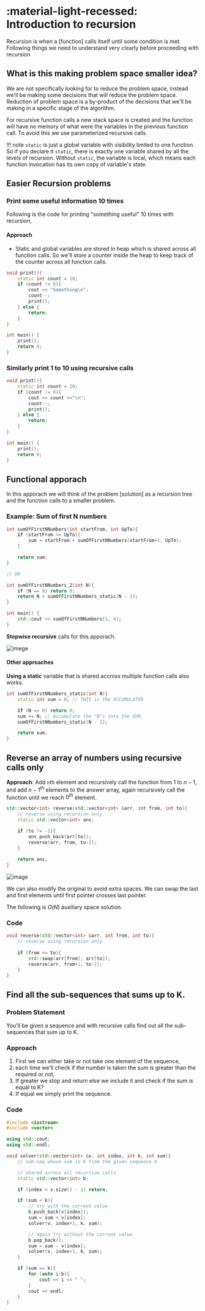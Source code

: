 # :material-light-recessed: Introduction to recursion
Recursion is when a [function] calls itself until some condition is met. Following things we need to understand very clearly before proceeding with recursion

## What is this **making problem space smaller** idea?

We are not specifically looking for to reduce the problem space, instead we'll be making some decisions that will reduce the problem space. Reduction of problem space is a by-product of the decisions that we'll be making in a specific stage of the algorithm.

For recursive function calls a new stack space is created and the function will have no memory of what were the variables in the previous function call. To avoid this we use parameterized recursive calls.

!!! note
    `static` is just a global variable with visibility limited to one function. So if you declare it `static`, there is exactly one variable shared by all the levels of recursion. Without `static`, the variable is local, which means each function invocation has its own copy of variable's state.

## Easier Recursion problems
### Print some useful information 10 times
Following is the code for printing "something useful" 10 times with recursion,

#### Approach
- Static and global variables are stored in heap which is shared across all function calls. So we'll store a counter inside the heap to keep track of the counter across all function calls.

```cpp
void print(){
    static int count = 10;
    if (count != 0){
        cout << "Something\n";
        count--;
        print();
    } else {
        return;
    }
}

int main() {
    print();
    return 0;
}
```

### Similarly print 1 to 10 using recursive calls

```cpp
void print(){
    static int count = 10;
    if (count != 0){
        cout << count <<"\n";
        count--;
        print();
    } else {
        return;
    }
}

int main() {
    print();
    return 0;
}
```

## Functional apporach
In this apporach we will think of the problem [solution] as a recursion tree and the function calls to a smaller problem.

### Example: Sum of first N numbers
```cpp
int sumOfFirstNNumbers(int startFrom, int UpTo){
    if (startFrom <= UpTo){
        sum = startFrom + sumOfFirstNNumbers(startFrom+1, UpTo);
    }

    return sum;
}

// OR

int sumOfFirstNNumbers_2(int N){
    if (N == 0) return 0;
    return N + sumOfFirstNNumbers_static(N - 1);
}

int main() {
    std::cout << sumOfFirstNNumbers(1, 4);
}
```

**Stepwise recursive** calls for this apporach.

![imege](../images/recrs.png)

#### Other approaches
**Using a static** variable that is shared accross multiple function calls also works.

```cpp
int sumOfFirstNNumbers_static(int N){
    static int sum = 0; // THIS is the ACCUMULATOR

    if (N == 0) return 0;
    sum += N; // Accumulate the "N"s into the SUM.
    sumOfFirstNNumbers_static(N - 1);

    return sum;
}
```

## Reverse an array of numbers using recursive calls only
**Approach**: Add `n`th element and recursively call the function from 1 to $n-1$, and add $n-1^{th}$ elements to the answer array, again recursively call the function until we reach $0^{th}$ element.

```cpp
std::vector<int> reverse(std::vector<int> &arr, int from, int to){
	// reverse using recursion only
	static std::vector<int> ans;

	if (to != -1){
		ans.push_back(arr[to]);
		reverse(arr, from, to-1);
	}
	
	return ans;
}
```

![image](../images/recru2.png)

We can also modify the original to avoid extra spaces. We can swap the last and first elements until first pointer crosses last pointer.

The following is $O(N)$ auxiliary space solution.

### Code
```cpp
void reverse(std::vector<int> &arr, int from, int to){
	// reverse using recursion only
	
	if (from <= to){
		std::swap(arr[from], arr[to]);
		reverse(arr, from+1, to-1);
	}
}
```

## Find all the sub-sequences that sums up to K.
### Problem Statement
You'll be given a sequence and with recursive calls find out all the sub-sequences that sum up to K.

### Approach
1. First we can either take or not take one element of the sequence,
2. each time we'll check if the number is taken the sum is greater than the required or not,
3. If greater we stop and return else we include it and check if the sum is equal to K?
4. If equal we simply print the sequence.

### Code
```cpp
#include <iostream>
#include <vector>

using std::cout;
using std::endl;

void solver(std::vector<int> &v, int index, int k, int sum){
    // sub-seq whose sum is K from the given sequence V

    // shared across all recursive calls
    static std::vector<int> b;

    if (index > v.size() - 1) return;

    if (sum < k){
        // try with the current value
        b.push_back(v[index]);
        sum = sum + v[index];
        solver(v, index+1, k, sum);

        // again try without the current value
        b.pop_back();
        sum = sum - v[index];
        solver(v, index+1, k, sum);
    }

    if (sum == k){
        for (auto i:b){
            cout << i << " ";
        }
        cout << endl;
    }
}
```